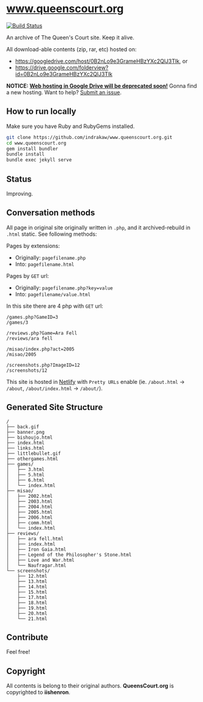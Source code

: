 # www.queenscourt.org
[![Build Status](https://travis-ci.org/indrakaw/www.queenscourt.org.svg?branch=master)](https://travis-ci.org/indrakaw/www.queenscourt.org)

An archive of The Queen's Court site. Keep it alive.

All download-able contents (zip, rar, etc) hosted on:
- https://googledrive.com/host/0B2nLo9e3GrameHBzYXc2QlJ3Tlk, or
- https://drive.google.com/folderview?id=0B2nLo9e3GrameHBzYXc2QlJ3Tlk

**NOTICE: [Web hosting in Google Drive will be deprecated soon!](//googleappsupdates.blogspot.co.id/2015/08/deprecating-web-hosting-support-in.html)** Gonna find a new hosting. Want to help? [Submit an issue](//github.com/indrakaw/www.queenscourt.org/issues).

## How to run locally
Make sure you have Ruby and RubyGems installed.

```BASH
git clone https://github.com/indrakaw/www.queenscourt.org.git
cd www.queenscourt.org
gem install bundler
bundle install
bundle exec jekyll serve
```

## Status
Improving.

## Conversation methods
All page in original site originally written in `.php`, and it archived-rebuild in `.html` static. See following methods:

Pages by extensions:
- Originally: `pagefilename.php`
- Into: `pagefilename.html`

Pages by `GET` url:
- Originally: `pagefilename.php?key=value`
- Into: `pagefilename/value.html`

In this site there are 4 php with `GET` url:
```
/games.php?GameID=3
/games/3

/reviews.php?Game=Ara Fell
/reviews/ara fell

/misao/index.php?act=2005
/misao/2005

/screenshots.php?ImageID=12
/screenshots/12
```

This site is hosted in [Netlify](//netlify.com) with `Pretty URLs` enable (ie. `/about.html` -> `/about`, `/about/index.html` -> `/about/`).

## Generated Site Structure
```
/
├── back.gif
├── banner.png
├── bishoujo.html
├── index.html
├── links.html
├── littlebullet.gif
├── othergames.html
├── games/
│   ├── 3.html
│   ├── 5.html
│   ├── 6.html
│   └── index.html
├── misao/
│   ├── 2002.html
│   ├── 2003.html
│   ├── 2004.html
│   ├── 2005.html
│   ├── 2006.html
│   ├── comm.html
│   └── index.html
├── reviews/
│   ├── ara fell.html
│   ├── index.html
│   ├── Iron Gaia.html
│   ├── Legend of the Philosopher's Stone.html
│   ├── Love and War.html
│   └── Naufragar.html
└── screenshots/
    ├── 12.html
    ├── 13.html
    ├── 14.html
    ├── 15.html
    ├── 17.html
    ├── 18.html
    ├── 19.html
    ├── 20.html
    └── 21.html
```

## Contribute

Feel free!

## Copyright

All contents is belong to their original authors.
**QueensCourt.org** is copyrighted to **iishenron**.

<!-- More copyright stuff goes here -->
